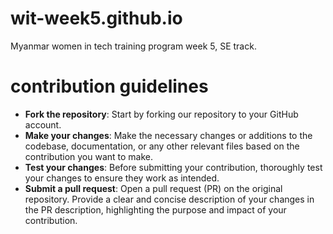 # wit-week5.github.io
Myanmar women in tech training program week 5, SE track.

# contribution guidelines

- **Fork the repository**: Start by forking our repository to your GitHub account.
- **Make your changes**: Make the necessary changes or additions to the codebase, documentation, or any other relevant files based on the contribution you want to make.
- **Test your changes**: Before submitting your contribution, thoroughly test your changes to ensure they work as intended.
- **Submit a pull request**: Open a pull request (PR) on the original repository. Provide a clear and concise description of your changes in the PR description, highlighting the purpose and impact of your contribution. 
